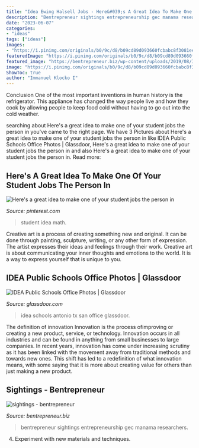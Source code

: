 ```yaml
---
title: "Idea Ewing Halsell Jobs - Here&#039;s A Great Idea To Make One Of Your Student Jobs The Person In"
description: "Bentrepreneur sightings entrepreneurship gec manama researchers"
date: "2023-06-07"
categories:
- "ideas"
tags: ["ideas"]
images:
- "https://i.pinimg.com/originals/b0/9c/d8/b09cd89d093660fcbabc8f3081eea602.jpg"
featuredImage: "https://i.pinimg.com/originals/b0/9c/d8/b09cd89d093660fcbabc8f3081eea602.jpg"
featured_image: "https://bentrepreneur.biz/wp-content/uploads/2019/08/IMG-20190417-WA0086-768x1024.jpg"
image: "https://i.pinimg.com/originals/b0/9c/d8/b09cd89d093660fcbabc8f3081eea602.jpg"
ShowToc: true
author: "Immanuel Klocko I"
---
```



Conclusion
One of the most important inventions in human history is the refrigerator. This appliance has changed the way people live and how they cook by allowing people to keep food cold without having to go out into the cold weather.

	

		
searching about Here&#039;s a great idea to make one of your student jobs the person in you've came to the right page. We have 3 Pictures about Here&#039;s a great idea to make one of your student jobs the person in like IDEA Public Schools Office Photos | Glassdoor, Here&#039;s a great idea to make one of your student jobs the person in and also Here&#039;s a great idea to make one of your student jobs the person in. Read more:
		
    
## Here&#039;s A Great Idea To Make One Of Your Student Jobs The Person In

<img loading=lazy src="https://i.pinimg.com/originals/b0/9c/d8/b09cd89d093660fcbabc8f3081eea602.jpg" onerror="this.onerror=null;this.src='https://tse4.mm.bing.net/th?id=OIP.4khFV8M4LxMHL6TkqoypIgAAAA&amp;pid=15.1';" alt="Here&#039;s a great idea to make one of your student jobs the person in">

_Source: pinterest.com_

>student idea math. 

	

Creative art is a process of creating something new and original. It can be done through painting, sculpture, writing, or any other form of expression. The artist expresses their ideas and feelings through their work. Creative art is about communicating your inner thoughts and emotions to the world. It is a way to express yourself that is unique to you.

    
## IDEA Public Schools Office Photos | Glassdoor

<img loading=lazy src="https://media.glassdoor.com/l/70/0d/18/98/idea-ewing-halsell.jpg" onerror="this.onerror=null;this.src='https://tse2.mm.bing.net/th?id=OIP.hg-Dl6QQJbeESby5bw7GrAHaE7&amp;pid=15.1';" alt="IDEA Public Schools Office Photos | Glassdoor">

_Source: glassdoor.com_

>idea schools antonio tx san office glassdoor. 

	

The definition of innovation
Innovation is the process ofimproving or creating a new product, service, or technology. Innovation occurs in all industries and can be found in anything from small businesses to large companies. In recent years, innovation has come under increasing scrutiny as it has been linked with the movement away from traditional methods and towards new ones. This shift has led to a redefinition of what innovation means, with some saying that it is more about creating value for others than just making a new product.

    
## Sightings - Bentrepreneur

<img loading=lazy src="https://bentrepreneur.biz/wp-content/uploads/2019/08/IMG-20190417-WA0086-768x1024.jpg" onerror="this.onerror=null;this.src='https://tse2.mm.bing.net/th?id=OIP.eS8Ux6gHuMl_hG3qniPN0AHaJ4&amp;pid=15.1';" alt="sightings - bentrepreneur">

_Source: bentrepreneur.biz_

>bentrepreneur sightings entrepreneurship gec manama researchers. 

	

4. Experiment with new materials and techniques.

